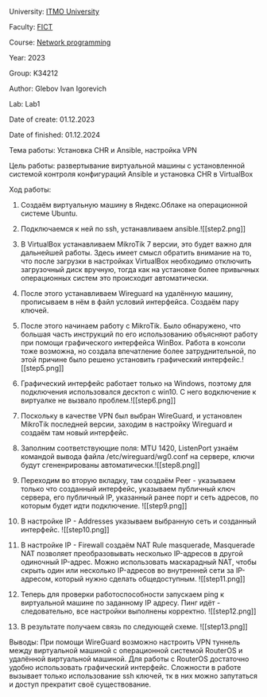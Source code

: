University: [ITMO University](https://itmo.ru/ru/)

Faculty: [FICT](https://fict.itmo.ru)

Course: [Network programming](https://github.com/itmo-ict-faculty/network-programming)

Year: 2023

Group: K34212

Author: Glebov Ivan Igorevich

Lab: Lab1

Date of create: 01.12.2023

Date of finished: 01.12.2024


Тема работы: Установка CHR и Ansible, настройка VPN

Цель работы: развертывание виртуальной машины с установленной системой контроля конфигураций Ansible и установка CHR в VirtualBox


Ход работы:
1. Создаём виртуальную машину в Яндекс.Облаке на операционной системе Ubuntu.

2. Подключаемся к ней по ssh, устанавливаем ansible.![[step2.png]]
3. В VirtualBox устанавливаем MikroTik 7 версии, это будет важно для дальнейшей работы. Здесь имеет смысл обратить внимание на то, что после загрузки в настройках VirtualBox необходимо отключить загрузочный диск вручную, тогда как на установке более привычных операционных систем это происходит автоматически.

4. После этого устанавливаем Wireguard на удалённую машину, прописываем в нём в файл условий интерфейса. Создаём пару ключей.

5. После этого начинаем работу с MikroTik. Было обнаружено, что большая часть инструкций по его использованию объясняют работу при помощи графического интерфейса WinBox. Работа в консоли тоже возможна, но создала впечатление более затруднительной, по этой причине было решено установить графический интерфейс.![[step5.png]]

6. Графический интерфейс работает только на Windows, поэтому для подключения использовался десктоп с win10. С него водключение к виртуалке не вызвало проблем.![[step6.png]]

7. Поскольку в качестве VPN был выбран WireGuard, и установлен MikroTik последней версии, заходим в настройку Wireguard и создаём там новый интерфейс.
8. Заполним соответствующие поля: MTU 1420, ListenPort узнаём командой вывода файла /etc/wireguard/wg0.conf на сервере, ключи будут сгененрированы автоматически.![[step8.png]]

9. Переходим во вторую вкладку, там создаём Peer - указываем только что созданный интерфейс, указываем публичный ключ сервера, его публичный IP, указанный ранее порт и сеть адресов, по которым будет идти подключение.
![[step9.png]]

10. В настройке IP - Addresses указываем выбранную сеть и созданный интерфейс.
![[step10.png]]

11. В настройке IP - Firewall создаём NAT Rule masquerade, Masquerade NAT позволяет преобразовывать несколько IP-адресов в другой одиночный IP-адрес. Можно использовать маскарадный NAT, чтобы скрыть один или несколько IP-адресов во внутренней сети за IP-адресом, который нужно сделать общедоступным. 
![[step11.png]]

12. Теперь для проверки работоспособности запускаем ping к виртуальной машине по заданному IP адресу. Пинг идёт - следовательно, все настройки выполнены корректно.
![[step12.png]]

13. В результате получаем связь по следующей схеме.
![[step13.png]]

Выводы: При помощи WireGuard возможно настроить VPN туннель между виртуальной машиной с операционной системой RouterOS и удалённой виртуальной машиной. Для работы с RouterOS достаточно удобно использовать графический интерфейс. Сложности в работе вызывает только использование ssh ключей, тк в них можно запутаться и доступ прекратит своё существование.
